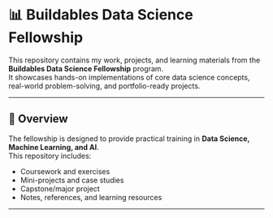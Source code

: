 # 📊 Buildables Data Science Fellowship

This repository contains my work, projects, and learning materials from the **Buildables Data Science Fellowship** program.  
It showcases hands-on implementations of core data science concepts, real-world problem-solving, and portfolio-ready projects.

---

## 🚀 Overview
The fellowship is designed to provide practical training in **Data Science, Machine Learning, and AI**.  
This repository includes:
- Coursework and exercises
- Mini-projects and case studies
- Capstone/major project
- Notes, references, and learning resources

---

